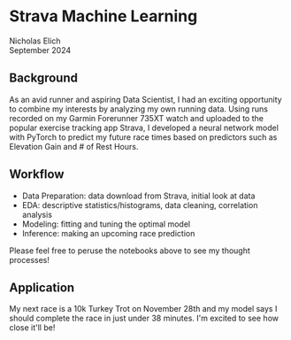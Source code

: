 # Strava Machine Learning
Nicholas Elich  
September 2024

## Background
As an avid runner and aspiring Data Scientist, I had an exciting opportunity to combine my interests by analyzing my own running data. Using runs recorded on my Garmin Forerunner 735XT watch and uploaded to the popular exercise tracking app Strava, I developed a neural network model with PyTorch to predict my future race times based on predictors such as Elevation Gain and # of Rest Hours. 

## Workflow
- Data Preparation: data download from Strava, initial look at data
- EDA: descriptive statistics/histograms, data cleaning, correlation analysis
- Modeling: fitting and tuning the optimal model
- Inference: making an upcoming race prediction

Please feel free to peruse the notebooks above to see my thought processes!

## Application
My next race is a 10k Turkey Trot on November 28th and my model says I should complete the race in just under 38 minutes. I'm excited to see how close it'll be!
